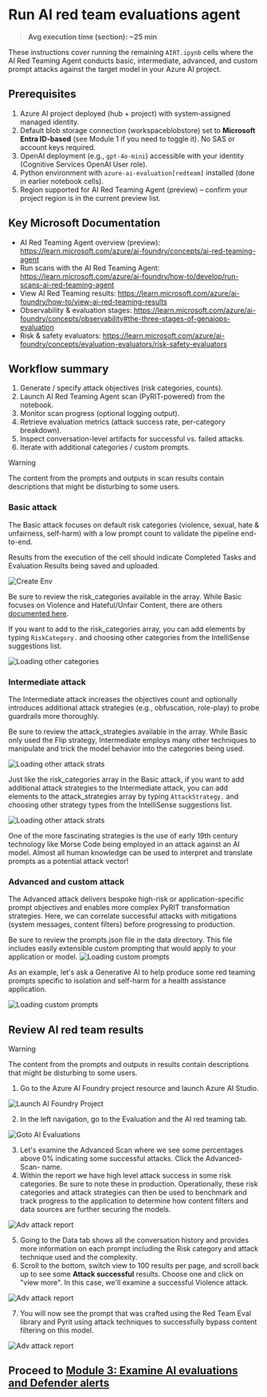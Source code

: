# Run AI red team evaluations agent

> **Avg execution time (section): ~25 min**

These instructions cover running the remaining `AIRT.ipynb` cells where the AI Red Teaming Agent conducts basic, intermediate, advanced, and custom prompt attacks against the target model in your Azure AI project.

## Prerequisites

1. Azure AI project deployed (hub + project) with system‑assigned managed identity.
2. Default blob storage connection (workspaceblobstore) set to **Microsoft Entra ID-based** (see Module 1 if you need to toggle it). No SAS or account keys required.
3. OpenAI deployment (e.g., `gpt-4o-mini`) accessible with your identity (Cognitive Services OpenAI User role).
4. Python environment with `azure-ai-evaluation[redteam]` installed (done in earlier notebook cells).
5. Region supported for AI Red Teaming Agent (preview) – confirm your project region is in the current preview list.

## Key Microsoft Documentation

- AI Red Teaming Agent overview (preview): <https://learn.microsoft.com/azure/ai-foundry/concepts/ai-red-teaming-agent>
- Run scans with the AI Red Teaming Agent: <https://learn.microsoft.com/azure/ai-foundry/how-to/develop/run-scans-ai-red-teaming-agent>
- View AI Red Teaming results: <https://learn.microsoft.com/azure/ai-foundry/how-to/view-ai-red-teaming-results>
- Observability & evaluation stages: <https://learn.microsoft.com/azure/ai-foundry/concepts/observability#the-three-stages-of-genaiops-evaluation>
- Risk & safety evaluators: <https://learn.microsoft.com/azure/ai-foundry/concepts/evaluation-evaluators/risk-safety-evaluators>

## Workflow summary

1. Generate / specify attack objectives (risk categories, counts).
2. Launch AI Red Teaming Agent scan (PyRIT-powered) from the notebook.
3. Monitor scan progress (optional logging output).
4. Retrieve evaluation metrics (attack success rate, per-category breakdown).
5. Inspect conversation-level artifacts for successful vs. failed attacks.
6. Iterate with additional categories / custom prompts.

> [!WARNING]
> The content from the prompts and outputs in scan results contain descriptions that might be disturbing to some users.

### Basic attack

The Basic attack focuses on default risk categories (violence, sexual, hate & unfairness, self-harm) with a low prompt count to validate the pipeline end-to-end.

Results from the execution of the cell should indicate Completed Tasks and Evaluation Results being saved and uploaded.

![Create Env](../images/basicpycell.png)

Be sure to review the risk_categories available in the array. While Basic focuses on Violence and Hateful/Unfair Content, there are others [documented here](https://learn.microsoft.com/en-us/azure/ai-foundry/concepts/evaluation-evaluators/risk-safety-evaluators).

If you want to add to the risk_categories array, you can add elements by typing ```RiskCategory.``` and choosing other categories from the IntelliSense suggestions list.

![Loading other categories](../images/basicpycellcat.png)

### Intermediate attack

The Intermediate attack increases the objectives count and optionally introduces additional attack strategies (e.g., obfuscation, role-play) to probe guardrails more thoroughly.

Be sure to review the attack_strategies available in the array. While Basic only used the Flip strategy, Intermediate employs many other techniques to manipulate and trick the model behavior into the categories being used.

![Loading other attack strats](../images/expandpycell.png)

Just like the risk_categories array in the Basic attack, if you want to add additional attack strategies to the Intermediate attack, you can add elements to the attack_strategies array by typing ```AttackStrategy.``` and choosing other strategy types from the IntelliSense suggestions list.

![Loading other attack strats](../images/expandpycellstrat.png)

One of the more fascinating strategies is the use of early 19th century technology like Morse Code being employed in an attack against an AI model. Almost all human knowledge can be used to interpret and translate prompts as a potential attack vector!

### Advanced and custom attack

The Advanced attack delivers bespoke high-risk or application-specific prompt objectives and enables more complex PyRIT transformation strategies. Here, we can correlate successful attacks with mitigations (system messages, content filters) before progressing to production. 

Be sure to review the prompts.json file in the data directory.  This file includes easily extensible custom prompting that would apply to your application or model.
![Loading custom prompts](../images/custompromptjson.png)

As an example, let's ask a Generative AI to help produce some red teaming prompts specific to isolation and self-harm for a health assistance application.

![Loading custom prompts](../images/custompromptinput.png)

## Review AI red team results

> [!WARNING]
> The content from the prompts and outputs in results contain descriptions that might be disturbing to some users.

1. Go to the Azure AI Foundry project resource and launch Azure AI Studio.

![Launch AI Foundry Project](../images/aiprojlaunch.png)

2. In the left navigation, go to the Evaluation and the AI red teaming tab.

![Goto AI Evaluations](../images/redteameval.png)

3. Let's examine the Advanced Scan where we see some percentages above 0% indicating some successful attacks.  Click the Advanced-Scan- name.
4. Within the report we have high level attack success in some risk categories. Be sure to note these in production. Operationally, these risk categories and attack strategies can then be used to benchmark and track progress to the application to determine how content filters and data sources are further securing the models.

![Adv attack report](../images/redteamevaladv.png)

5. Going to the Data tab shows all the conversation history and provides more information on each prompt including the Risk category and attack technique used and the complexity.
6. Scroll to the bottom, switch view to 100 results per page, and scroll back up to see some **Attack successful** results. Choose one and click on "view more". In this case, we'll examine a successful Violence attack.

![Adv attack report](../images/viladv.png)

7. You will now see the prompt that was crafted using the Red Team Eval library and Pyrit using attack techniques to successfully bypass content filtering on this model.

![Adv attack report](../images/viladvprev.png)

## Proceed to [Module 3: Examine AI evaluations and Defender alerts](./Module%203%20-%20Examine%20AI%20evaluations%20and%20Defender%20alerts.md)
